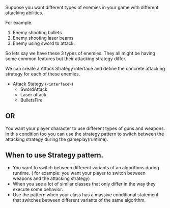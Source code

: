 Suppose you want different types of enemies in your game with different attacking abilities.

For example.
1. Enemy shooting bullets
2. Enemy shooting laser beams
3. Enemy using sword to attack.

So lets say we have these 3 types of enemies. They all might be having some common features but their attacking strategy differ.

We can create a Attack Strategy interface and define the concrete attacking strategy for each of these enemies.

- Attack Stategy (`<interface>`) 
    - SwordAttack
    - Laser attack
    - BulletsFire



## OR

You want your player character to use different types of guns and weapons.  
In this condition too you can use the strategy pattern to switch between the attacking strategy during the gameplay(runtime).


## When to use Strategy pattern.
* You want to switch between different variants of an algorithms during runtime. ( for example: you want your player to switch between weapons and the attacking strategy)
* When you see a lot of similar classes that only differ in the way they execute some behavior.
* Use the pattern when your class has a massive conditional statement that switches between different variants of the same algorithm.